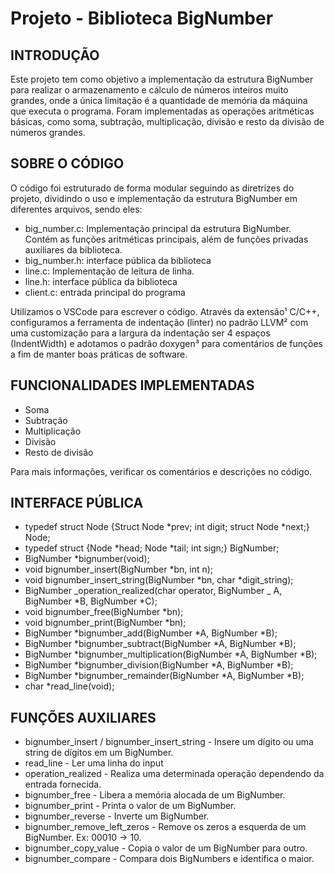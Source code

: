 # Projeto - Biblioteca BigNumber

## INTRODUÇÃO

Este projeto tem como objetivo a implementação da estrutura BigNumber para realizar o armazenamento e cálculo de números inteiros muito grandes, onde a única limitação é a quantidade de memória da máquina que executa o programa. Foram implementadas as operações aritméticas básicas, como soma, subtração, multiplicação, divisão e resto da divisão de números grandes.

## SOBRE O CÓDIGO

O código foi estruturado de forma modular seguindo as diretrizes do projeto, dividindo o uso e implementação da estrutura BigNumber em diferentes arquivos, sendo eles:

- big_number.c: Implementação principal da estrutura BigNumber. Contém as funções aritméticas principais, além de funções privadas auxiliares da biblioteca.
- big_number.h: interface pública da biblioteca
- line.c: Implementação de leitura de linha.
- line.h: interface pública da biblioteca
- client.c: entrada principal do programa

Utilizamos o VSCode para escrever o código. Através da extensão¹ C/C++, configuramos a ferramenta de indentação (linter) no padrão LLVM² com uma customização para a largura da indentação ser 4 espaços (IndentWidth) e adotamos o padrão doxygen³ para comentários de funções a fim de manter boas práticas de software.

## FUNCIONALIDADES IMPLEMENTADAS

- Soma
- Subtração
- Multiplicação
- Divisão
- Resto de divisão

Para mais informações, verificar os comentários e descrições no código.

## INTERFACE PÚBLICA

- typedef struct Node {Struct Node *prev; int digit; struct Node *next;} Node;
- typedef struct {Node *head; Node *tail; int sign;} BigNumber;
- BigNumber \*bignumber(void);
- void bignumber_insert(BigNumber \*bn, int n);
- void bignumber_insert_string(BigNumber *bn, char *digit_string);
- BigNumber _operation_realized(char operator, BigNumber _ A, BigNumber *B, BigNumber *C);
- void bignumber_free(BigNumber \*bn);
- void bignumber_print(BigNumber \*bn);
- BigNumber *bignumber_add(BigNumber *A, BigNumber \*B);
- BigNumber *bignumber_subtract(BigNumber *A, BigNumber \*B);
- BigNumber *bignumber_multiplication(BigNumber *A, BigNumber \*B);
- BigNumber *bignumber_division(BigNumber *A, BigNumber \*B);
- BigNumber *bignumber_remainder(BigNumber *A, BigNumber \*B);
- char \*read_line(void);

## FUNÇÕES AUXILIARES

- bignumber_insert / bignumber_insert_string - Insere um dígito ou uma string de dígitos em um BigNumber.
- read_line - Ler uma linha do input
- operation_realized - Realiza uma determinada operação dependendo da entrada fornecida.
- bignumber_free - Libera a memória alocada de um BigNumber.
- bignumber_print - Printa o valor de um BigNumber.
- bignumber_reverse - Inverte um BigNumber.
- bignumber_remove_left_zeros - Remove os zeros a esquerda de um BigNumber. Ex: 00010 -> 10.
- bignumber_copy_value - Copia o valor de um BigNumber para outro.
- bignumber_compare - Compara dois BigNumbers e identifica o maior.
